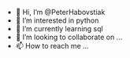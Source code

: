 - 👋 Hi, I’m @PeterHabovstiak
- 👀 I’m interested in python
- 🌱 I’m currently learning sql
- 💞️ I’m looking to collaborate on ...
- 📫 How to reach me ...

<!---
PeterHabovstiak/PeterHabovstiak is a ✨ special ✨ repository because its `README.md` (this file) appears on your GitHub profile.
You can click the Preview link to take a look at your changes.
--->
